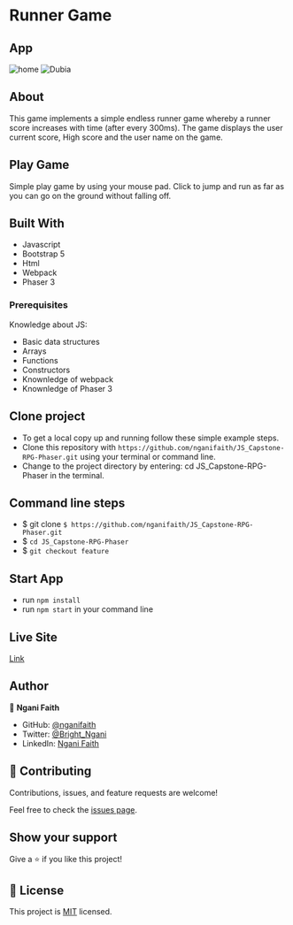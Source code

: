 # Runner Game

[](https://img.shields.io/badge/Microverse-blueviolet)

## App

![home](./assets/)
![Dubia](./assets/)

## About

This game implements a simple endless runner game whereby a runner score increases with time (after every 300ms). The game displays the user current score, High score and the user name on the game.

## Play Game

Simple play game by using your mouse pad. Click to jump and run as far as you can go on the ground without falling off.

## Built With

- Javascript
- Bootstrap 5
- Html
- Webpack
- Phaser 3

### Prerequisites

Knowledge about JS:

- Basic data structures
- Arrays
- Functions
- Constructors
- Knownledge of webpack
- Knownledge of Phaser 3

## Clone project

- To get a local copy up and running follow these simple example steps.
- Clone this repository with `https://github.com/nganifaith/JS_Capstone-RPG-Phaser.git` using your terminal or command line.
- Change to the project directory by entering: cd JS_Capstone-RPG-Phaser in the terminal.

## Command line steps

- $ git clone `$ https://github.com/nganifaith/JS_Capstone-RPG-Phaser.git`
- $ `cd JS_Capstone-RPG-Phaser `
- $ `git checkout feature`

## Start App

- run `npm install`
- run `npm start` in your command line

## Live Site

[Link](https://unruffled-euler-e01838.netlify.app/)

## Author

👤 **Ngani Faith**

- GitHub: [@nganifaith](https://github.com/nganifaith)
- Twitter: [@Bright_Ngani](https://twitter.com/bright_ngani)
- LinkedIn: [Ngani Faith](https://www.linkedin.com/in/ngani-faith/)

## 🤝 Contributing

Contributions, issues, and feature requests are welcome!

Feel free to check the [issues page](https://github.com/nganifaith/JS_Capstone-RPG-Phaser/issues).

## Show your support

Give a ⭐️ if you like this project!

## 📝 License

This project is [MIT](./LICENSE) licensed.
